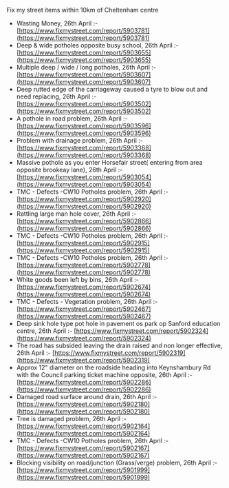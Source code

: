 Fix my street items within 10km of Cheltenham centre

<!-- fix_marker starts -->

- Wasting Money, 26th April :- [https://www.fixmystreet.com/report/5903781](https://www.fixmystreet.com/report/5903781)
- Deep & wide potholes opposite busy school, 26th April :- [https://www.fixmystreet.com/report/5903655](https://www.fixmystreet.com/report/5903655)
- Multiple deep / wide / long potholes, 26th April :- [https://www.fixmystreet.com/report/5903607](https://www.fixmystreet.com/report/5903607)
- Deep rutted edge of the carriageway caused a tyre to blow out and need replacing, 26th April :- [https://www.fixmystreet.com/report/5903502](https://www.fixmystreet.com/report/5903502)
- A pothole in road problem, 26th April :- [https://www.fixmystreet.com/report/5903596](https://www.fixmystreet.com/report/5903596)
- Problem with drainage problem, 26th April :- [https://www.fixmystreet.com/report/5903368](https://www.fixmystreet.com/report/5903368)
- Massive pothole as you enter Horsefair street( entering from area opposite brookeay lane), 26th April :- [https://www.fixmystreet.com/report/5903054](https://www.fixmystreet.com/report/5903054)
- TMC - Defects -CW10 Potholes problem, 26th April :- [https://www.fixmystreet.com/report/5902920](https://www.fixmystreet.com/report/5902920)
- Rattling large man hole cover, 26th April :- [https://www.fixmystreet.com/report/5902866](https://www.fixmystreet.com/report/5902866)
- TMC - Defects -CW10 Potholes problem, 26th April :- [https://www.fixmystreet.com/report/5902915](https://www.fixmystreet.com/report/5902915)
- TMC - Defects -CW10 Potholes problem, 26th April :- [https://www.fixmystreet.com/report/5902778](https://www.fixmystreet.com/report/5902778)
- White goods been left by bins, 26th April :- [https://www.fixmystreet.com/report/5902674](https://www.fixmystreet.com/report/5902674)
- TMC - Defects - Vegetation problem, 26th April :- [https://www.fixmystreet.com/report/5902467](https://www.fixmystreet.com/report/5902467)
- Deep sink hole type pot hole in pavement os park op Sanford education centre, 26th April :- [https://www.fixmystreet.com/report/5902324](https://www.fixmystreet.com/report/5902324)
- The road has subsided leaving the drain raised and non longer effective, 26th April :- [https://www.fixmystreet.com/report/5902319](https://www.fixmystreet.com/report/5902319)
- Approx 12" diameter on the roadside heading into Keynshambury Rd with the Council parking ticket machine opposite, 26th April :- [https://www.fixmystreet.com/report/5902286](https://www.fixmystreet.com/report/5902286)
- Damaged road surface around drain, 26th April :- [https://www.fixmystreet.com/report/5902180](https://www.fixmystreet.com/report/5902180)
- Tree is damaged problem, 26th April :- [https://www.fixmystreet.com/report/5902164](https://www.fixmystreet.com/report/5902164)
- TMC - Defects -CW10 Potholes problem, 26th April :- [https://www.fixmystreet.com/report/5902167](https://www.fixmystreet.com/report/5902167)
- Blocking visibility on road/junction (Grass/verge) problem, 26th April :- [https://www.fixmystreet.com/report/5901999](https://www.fixmystreet.com/report/5901999)

<!-- fix_marker ends -->